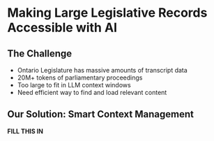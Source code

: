 # Making Large Legislative Records Accessible with AI

## The Challenge
- Ontario Legislature has massive amounts of transcript data
- 20M+ tokens of parliamentary proceedings
- Too large to fit in LLM context windows
- Need efficient way to find and load relevant content

## Our Solution: Smart Context Management

**FILL THIS IN**